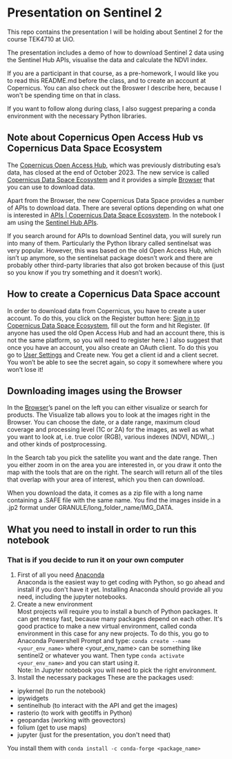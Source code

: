 # Presentation on Sentinel 2

This repo contains the presentation I will be holding about Sentinel 2 for the course TEK4710 at UiO.

The presentation includes a demo of how to download Sentinel 2 data using the Sentinel Hub APIs, visualise the data and calculate the NDVI index. 

If you are a participant in that course, as a pre-homework, I would like you to read this README.md before the class, and to create an account at Copernicus. You can also check out the Broswer I describe here, because I won't be spending time on that in class. 

If you want to follow along during class, I also suggest preparing a conda environment with the necessary Python libraries. 


## Note about Copernicus Open Access Hub vs Copernicus Data Space Ecosystem

The [Copernicus Open Access Hub](https://scihub.copernicus.eu/), which was previously distributing esa’s data, has closed at the end of October 2023. The new service is called [Copernicus Data Space Ecosystem](https://dataspace.copernicus.eu/) and it provides a simple [Browser](https://dataspace.copernicus.eu/browser/?zoom=3&lat=26&lng=0&themeId=DEFAULT-THEME&visualizationUrl=https%3A%2F%2Fsh.dataspace.copernicus.eu%2Fogc%2Fwms%2Fa91f72b5-f393-4320-bc0f-990129bd9e63&datasetId=S2_L2A_CDAS&demSource3D=%22MAPZEN%22&cloudCoverage=30) that you can use to download data. 

Apart from the Browser, the new Copernicus Data Space provides a number of APIs to download data. There are several options depending on what one is interested in [APIs | Copernicus Data Space Ecosystem](https://dataspace.copernicus.eu/analyse/apis). In the notebook I am using the [Sentinel Hub APIs](https://dataspace.copernicus.eu/analyse/apis/sentinel-hub).

If you search around for APIs to download Sentinel data, you will surely run into many of them. Particularly the Python library called sentinelsat was very popular. However, this was based on the old Open Access Hub, which isn’t up anymore, so the sentinelsat package doesn’t work and there are probably other third-party libraries that also got broken because of this (just so you know if you try something and it doesn’t work).

## How to create a Copernicus Data Space account

In order to download data from Copernicus, you have to create a user account. To do this, you click on the Register button here: [Sign in to Copernicus Data Space Ecosystem](https://identity.dataspace.copernicus.eu/auth/realms/CDSE/protocol/openid-connect/auth?client_id=cdse-public&response_type=code&scope=openid&redirect_uri=https%3A//dataspace.copernicus.eu/account/confirmed/1), fill out the form and hit Register. (If anyone has used the old Open Access Hub and had an account there, this is not the same platform, so you will need to register here.) I also suggest that once you have an account, you also create an OAuth client. To do this you go to [User Settings](https://shapps.dataspace.copernicus.eu/dashboard/#/account/settings) and Create new. You get a client id and a client secret. You won’t be able to see the secret again, so copy it somewhere where you won’t lose it!

## Downloading images using the Browser
In the [Browser](https://dataspace.copernicus.eu/browser/?zoom=3&lat=26&lng=0&themeId=DEFAULT-THEME&visualizationUrl=https%3A%2F%2Fsh.dataspace.copernicus.eu%2Fogc%2Fwms%2Fa91f72b5-f393-4320-bc0f-990129bd9e63&datasetId=S2_L2A_CDAS&demSource3D=%22MAPZEN%22&cloudCoverage=30)’s panel on the left you can either visualize or search for products. The Visualize tab allows you to look at the images right in the Browser. You can choose the date, or a date range, maximum cloud coverage and processing level (1C or 2A) for the images, as well as what you want to look at, i.e. true color (RGB), various indexes (NDVI, NDWI,..) and other kinds of postprocessing.

In the Search tab you pick the satellite you want and the date range. Then you either zoom in on the area you are interested in, or you draw it onto the map with the tools that are on the right. The search will return all of the tiles that overlap with your area of interest, which you then can download.

When you download the data, it comes as a zip file with a long name containing a .SAFE file with the same name. You find the images inside in a .jp2 format under GRANULE/long_folder_name/IMG_DATA. 

## What you need to install in order to run this notebook
### That is if you decide to run it on your own computer

1. First of all you need [Anaconda](https://www.anaconda.com/download)  
Anaconda is the easiest way to get coding with Python, so go ahead and install if you don't have it yet.
Installing Anaconda should provide all you need, including the jupyter notebooks. 
2. Create a new environment  
Most projects will require you to install a bunch of Python packages. It can get messy fast, because many 
packages depend on each other. It's good practice to make a new virtual environment, called conda environment
in this case for any new projects. 
To do this, you go to Anaconda Powershell Prompt and type: 
```conda create --name <your_env_name>``` where <your_env_name> can be something like sentinel2 or whatever you want.
Then type ```conda activate <your_env_name>``` and you can start using it.  
Note: In Jupyter notebook you will need to pick the right environment. 
3. Install the necessary packages
These are the packages used:  
* ipykernel (to run the notebook) 
* ipywidgets 
* sentinelhub (to interact with the API and get the images)  
* rasterio (to work with geotiffs in Python)
* geopandas (working with geovectors)
* folium (get to use maps)
* jupyter (just for the presentation, you don't need that)

You install them with ```conda install -c conda-forge <package_name>```
